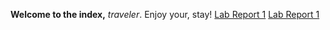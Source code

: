 **Welcome to the index,** *traveler*. Enjoy your, stay!
[Lab Report 1](https://github.com/ChaseSGithub/cse15l-lab-reports/blob/main/lab%20report%201%20week%200.md)
[Lab Report 1](lab-report-1-week-0.html)
